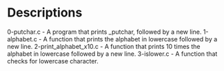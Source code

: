 # Descriptions

0-putchar.c - A program that prints _putchar, followed by a new line.
1-alphabet.c - A function that prints the alphabet in lowercase followed by a new line.
2-print_alphabet_x10.c - A function that prints 10 times the alphabet in lowercase followed by a new line.
3-islower.c - A function that checks for lowercase character.
